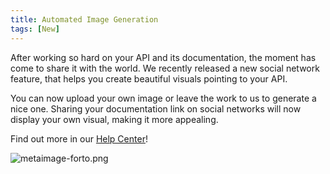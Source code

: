```yaml
---
title: Automated Image Generation
tags: [New]
---
```


After working so hard on your API and its documentation, the moment has come to share it with the world.
We recently released a new social network feature, that helps you create beautiful visuals pointing to your API.

You can now upload your own image or leave the work to us to generate a nice one. Sharing your documentation link on social networks will now display your own visual, making it more appealing.

Find out more in our [Help Center](/help/meta-images/)!

![metaimage-forto.png](/images/changelog/metaimage-forto.png)
